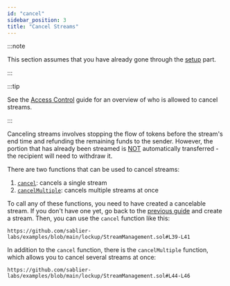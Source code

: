 ```yaml
---
id: "cancel"
sidebar_position: 3
title: "Cancel Streams"
---
```


:::note

This section assumes that you have already gone through the [setup](/guides/lockup/examples/stream-management/setup)
part.

:::

:::tip

See the [Access Control](/reference/lockup/access-control) guide for an overview of who is allowed to cancel streams.

:::

Canceling streams involves stopping the flow of tokens before the stream's end time and refunding the remaining funds to
the sender. However, the portion that has already been streamed is <ins>NOT</ins> automatically transferred - the
recipient will need to withdraw it.

There are two functions that can be used to cancel streams:

1. [`cancel`](/reference/lockup/contracts/abstracts/abstract.SablierLockupBase#cancel): cancels a single stream
2. [`cancelMultiple`](/reference/lockup/contracts/abstracts/abstract.SablierLockupBase#cancelmultiple): cancels multiple
   streams at once

To call any of these functions, you need to have created a cancelable stream. If you don't have one yet, go back to the
[previous guide](/guides/lockup/examples/create-stream/lockup-linear) and create a stream. Then, you can use the
`cancel` function like this:

```solidity reference title="Stream Management: Cancel"
https://github.com/sablier-labs/examples/blob/main/lockup/StreamManagement.sol#L39-L41
```

In addition to the `cancel` function, there is the `cancelMultiple` function, which allows you to cancel several streams
at once:

```solidity reference title="Stream Management: Cancel Multiple"
https://github.com/sablier-labs/examples/blob/main/lockup/StreamManagement.sol#L44-L46
```
